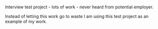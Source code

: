 Interview test project - lots of work - never heard from potential employer.

Instead of letting this work go to waste I am using this test project as an example of my work.
